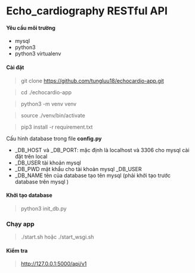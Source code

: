 # Echo_cardiography RESTful API

#### Yêu cầu môi trường
* mysql
* python3
* python3 virtualenv
#### Cài đặt

> git clone https://github.com/tungluu18/echocardio-app.git

> cd ./echocardio-app

> python3 -m venv venv

> source ./venv/bin/activate

> pip3 install -r requirement.txt

Cấu hình database trong file **config.py**
* _DB_HOST và _DB_PORT: mặc định là localhost và 3306 cho mysql cài đặt trên local
* _DB_USER tài khoản mysql
* _DB_PWD mật khẩu cho tài khoản mysql _DB_USER
* _DB_NAME tên của database tạo tên mysql (phải khởi tạo trước  database trên mysql )

#### Khởi tạo database
> python3 init_db.py

### Chạy app
> ./start.sh
hoặc
>./start_wsgi.sh

#### Kiểm tra
> http://127.0.0.1:5000/api/v1
